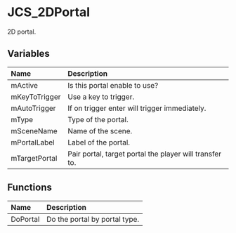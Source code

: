 # JCS_2DPortal

2D portal.

## Variables

| Name | Description |
|:---|:---|
| mActive | Is this portal enable to use? |
| mKeyToTrigger | Use a key to trigger. |
| mAutoTrigger | If on trigger enter will trigger immediately. |
| mType | Type of the portal. |
| mSceneName | Name of the scene. |
| mPortalLabel | Label of the portal. |
| mTargetPortal | Pair portal, target portal the player will transfer to. |

## Functions

| Name | Description |
|:---|:---|
| DoPortal | Do the portal by portal type. |
